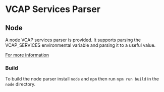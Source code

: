 # VCAP Services Parser

## Node

A node VCAP services parser is provided. It supports parsing the
VCAP_SERVICES environmental variable and parsing it to a useful
value.

[For more information](node/README.md)

### Build

To build the node parser install `node` and `npm` then run
`npm run build` in the `node` directory.
